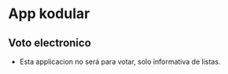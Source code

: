 # App kodular
## Voto electronico
- Esta applicacion no será para votar, solo informativa de listas.
